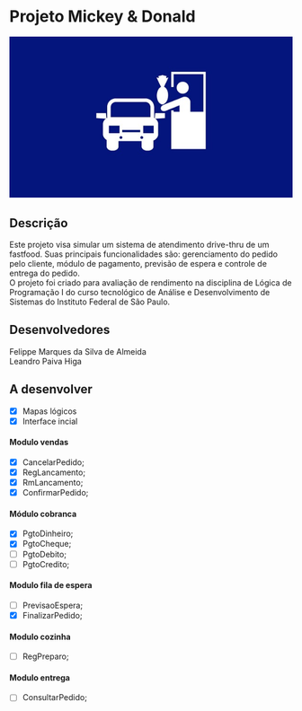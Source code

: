 # Projeto Mickey & Donald
![drive](https://github.com/hochiminh1996/LGA1_PROJECT/blob/master/drive.jpg)

## Descrição
Este projeto visa simular um sistema de atendimento drive-thru de um fastfood. Suas principais funcionalidades são: gerenciamento do pedido pelo cliente, módulo de pagamento, previsão de espera e controle de entrega do pedido.<br/>
O projeto foi criado para avaliação de rendimento na disciplina de Lógica de Programação I do curso tecnológico de Análise e Desenvolvimento de Sistemas do Instituto Federal de São Paulo.

## Desenvolvedores
Felippe Marques da Silva de Almeida<br/>
Leandro Paiva Higa

## A desenvolver
- [x] Mapas lógicos
- [x] Interface incial
#### Modulo vendas
- [x] CancelarPedido;
- [x] RegLancamento;
- [x] RmLancamento;
- [x] ConfirmarPedido;
#### Módulo cobranca
- [x] PgtoDinheiro;
- [x] PgtoCheque;
- [ ] PgtoDebito;
- [ ] PgtoCredito;
#### Modulo fila de espera
- [ ] PrevisaoEspera;
- [x] FinalizarPedido;
#### Modulo cozinha
- [ ] RegPreparo;
#### Modulo entrega
- [ ] ConsultarPedido;
